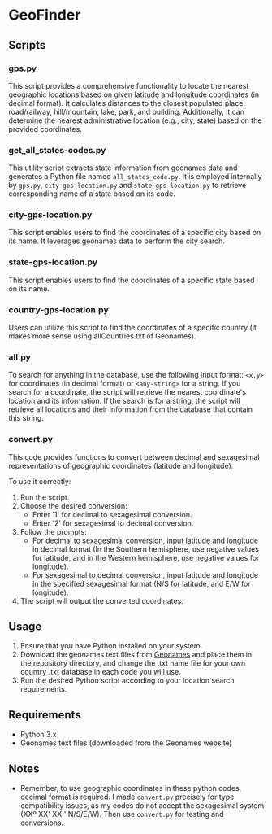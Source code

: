# GeoFinder

## Scripts

### gps.py

This script provides a comprehensive functionality to locate the nearest geographic locations based on given latitude and longitude coordinates (in decimal format). It calculates distances to the closest populated place, road/railway, hill/mountain, lake, park, and building. Additionally, it can determine the nearest administrative location (e.g., city, state) based on the provided coordinates.

### get_all_states-codes.py

This utility script extracts state information from geonames data and generates a Python file named `all_states_code.py`. It is employed internally by `gps.py`, `city-gps-location.py` and `state-gps-location.py` to retrieve corresponding name of a state based on its code.

### city-gps-location.py

This script enables users to find the coordinates of a specific city based on its name. It leverages geonames data to perform the city search.

### state-gps-location.py

This script enables users to find the coordinates of a specific state based on its name.

### country-gps-location.py

Users can utilize this script to find the coordinates of a specific country (it makes more sense using allCountries.txt of Geonames).

### all.py

To search for anything in the database, use the following input format: `<x,y>` for coordinates (in decimal format) or `<any-string>` for a string. If you search for a coordinate, the script will retrieve the nearest coordinate's location and its information. If the search is for a string, the script will retrieve all locations and their information from the database that contain this string.

### convert.py

This code provides functions to convert between decimal and sexagesimal representations of geographic coordinates (latitude and longitude).

To use it correctly:
1. Run the script.
3. Choose the desired conversion:
   - Enter '1' for decimal to sexagesimal conversion.
   - Enter '2' for sexagesimal to decimal conversion.
4. Follow the prompts:
   - For decimal to sexagesimal conversion, input latitude and longitude in decimal format (In the Southern hemisphere, use negative values for latitude, and in the Western hemisphere, use negative values for longitude).
   - For sexagesimal to decimal conversion, input latitude and longitude in the specified sexagesimal format (N/S for latitude, and E/W for longitude).
5. The script will output the converted coordinates.

## Usage

1. Ensure that you have Python installed on your system.
2. Download the geonames text files from [Geonames](https://www.geonames.org/export/dump) and place them in the repository directory, and change the .txt name file for your own country .txt database in each code you will use.
3. Run the desired Python script according to your location search requirements.

## Requirements

- Python 3.x
- Geonames text files (downloaded from the Geonames website)

## Notes

- Remember, to use geographic coordinates in these python codes, decimal format is required. I made ```convert.py``` precisely for type compatibility issues, as my codes do not accept the sexagesimal system (XXº XX' XX'' N/S/E/W). Then use ```convert.py``` for testing and conversions.
